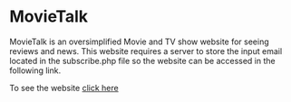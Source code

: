 # MovieTalk
MovieTalk is an oversimplified Movie and TV show website for seeing reviews and news.
This website requires a server to store the input email located in the subscribe.php file so the website can be accessed in the following link.
<p>To see the website <a href="http://movietalk.infinityfreeapp.com/index.php">click here</a></p>
